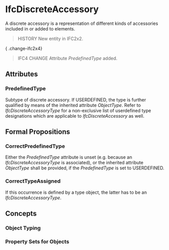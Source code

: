 # IfcDiscreteAccessory

A discrete accessory is a representation of different kinds of accessories included in or added to elements.

> HISTORY New entity in IFC2x2.

{ .change-ifc2x4}
> IFC4 CHANGE Attribute _PredefinedType_ added.

## Attributes

### PredefinedType
Subtype of discrete accessory. If USERDEFINED, the type is further qualified by means of the inherited attribute _ObjectType_. Refer to _IfcDiscreteAccessoryType_ for a non-exclusive list of userdefined type designations which are applicable to _IfcDiscreteAccessory_ as well.

## Formal Propositions

### CorrectPredefinedType
Either the _PredefinedType_ attribute is unset (e.g. because an _IfcDiscreteAccessoryType_ is associated), or the inherited attribute _ObjectType_ shall be provided, if the _PredefinedType_ is set to USERDEFINED.

### CorrectTypeAssigned
If this occurrence is defined by a type object, the latter has to be an _IfcDiscreteAccessoryType_.

## Concepts

### Object Typing



### Property Sets for Objects



